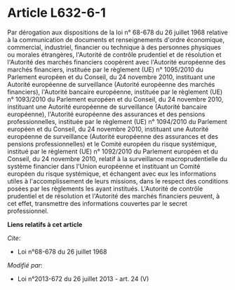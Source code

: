 # Article L632-6-1

Par dérogation aux dispositions de la loi n° 68-678 du 26 juillet 1968 relative à la communication de documents et
renseignements d'ordre économique, commercial, industriel, financier ou technique à des personnes physiques ou morales
étrangères, l'Autorité de contrôle prudentiel et de résolution et l'Autorité des marchés financiers coopèrent avec l'Autorité
européenne des marchés financiers, instituée par le règlement (UE) n° 1095/2010 du Parlement européen et du Conseil, du 24
novembre 2010, instituant une Autorité européenne de surveillance (Autorité européenne des marchés financiers), l'Autorité
bancaire européenne, instituée par le règlement (UE) n° 1093/2010 du Parlement européen et du Conseil, du 24 novembre 2010,
instituant une Autorité européenne de surveillance (Autorité bancaire européenne), l'Autorité européenne des assurances et
des pensions professionnelles, instituée par le règlement (UE) n° 1094/2010 du Parlement européen et du Conseil, du 24
novembre 2010, instituant une Autorité européenne de surveillance (Autorité européenne des assurances et des pensions
professionnelles) et le Comité européen du risque systémique, institué par le règlement (UE) n° 1092/2010 du Parlement
européen et du Conseil, du 24 novembre 2010, relatif à la surveillance macroprudentielle du système financier dans l'Union
européenne et instituant un Comité européen du risque systémique, et échangent avec eux les informations utiles à
l'accomplissement de leurs missions, dans le respect des conditions posées par les règlements les ayant institués. L'Autorité
de contrôle prudentiel et de résolution et l'Autorité des marchés financiers peuvent, à cet effet, transmettre des
informations couvertes par le secret professionnel.

**Liens relatifs à cet article**

_Cite_:

  - Loi n°68-678 du 26 juillet 1968

_Modifié par_:

  - Loi n°2013-672 du 26 juillet 2013 - art. 24 (V)
